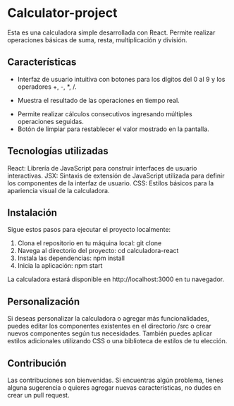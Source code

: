 # Calculator-project
Esta es una calculadora simple desarrollada con React. Permite realizar operaciones básicas de suma, resta, multiplicación y división.

## Características
  * Interfaz de usuario intuitiva con botones para los dígitos del 0 al 9 y los operadores +, -, *, /.
  - Muestra el resultado de las operaciones en tiempo real.
  * Permite realizar cálculos consecutivos ingresando múltiples operaciones seguidas.
  * Botón de limpiar para restablecer el valor mostrado en la pantalla.

## Tecnologías utilizadas
  React: Librería de JavaScript para construir interfaces de usuario interactivas.
  JSX: Sintaxis de extensión de JavaScript utilizada para definir los componentes de la interfaz de usuario.
  CSS: Estilos básicos para la apariencia visual de la calculadora.

## Instalación
Sigue estos pasos para ejecutar el proyecto localmente:

1. Clona el repositorio en tu máquina local: 
    git clone <URL del repositorio>
2. Navega al directorio del proyecto:
    cd calculadora-react
3. Instala las dependencias:
    npm install
4. Inicia la aplicación:
    npm start

La calculadora estará disponible en http://localhost:3000 en tu navegador.

## Personalización
Si deseas personalizar la calculadora o agregar más funcionalidades, puedes editar los componentes existentes en el directorio /src o crear nuevos componentes según tus necesidades. También puedes aplicar estilos adicionales utilizando CSS o una biblioteca de estilos de tu elección.

## Contribución
Las contribuciones son bienvenidas. Si encuentras algún problema, tienes alguna sugerencia o quieres agregar nuevas características, no dudes en crear un pull request.
